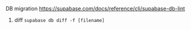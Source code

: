 DB migration
https://supabase.com/docs/reference/cli/supabase-db-lint


1. diff
```supabase db diff -f [filename]```